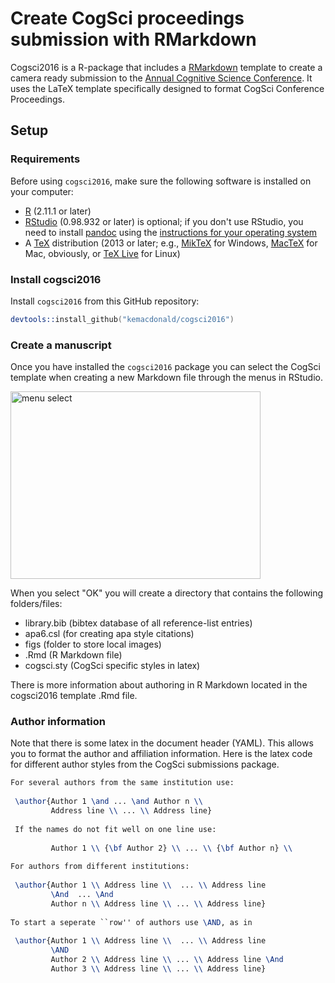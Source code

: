 # Create CogSci proceedings submission with RMarkdown
Cogsci2016 is a R-package that includes a [RMarkdown](http://rmarkdown.rstudio.com/) template to create a camera ready submission to the [Annual Cognitive Science Conference](http://cognitivesciencesociety.org/conference2016/submissions.html). It uses the LaTeX template specifically designed to format CogSci Conference Proceedings.

## Setup
### Requirements
Before using `cogsci2016`, make sure the following software is installed on your computer:

- [R](http://www.r-project.org/) (2.11.1 or later)
- [RStudio](http://www.rstudio.com/) (0.98.932 or later) is optional; if you don't use RStudio, you need to install [pandoc](http://johnmacfarlane.net/pandoc/) using the [instructions for your operating system](https://github.com/rstudio/rmarkdown/blob/master/PANDOC.md)
- A [TeX](http://de.wikipedia.org/wiki/TeX) distribution (2013 or later; e.g., [MikTeX](http://miktex.org/) for Windows, [MacTeX](https://tug.org/mactex/) for Mac, obviously, or [TeX Live](http://www.tug.org/texlive/) for Linux)
 
### Install cogsci2016
Install `cogsci2016` from this GitHub repository:

```S
devtools::install_github("kemacdonald/cogsci2016")
```

### Create a manuscript
Once you have installed the `cogsci2016` package you can select the CogSci template when creating a new Markdown file through the menus in RStudio.

<img src="http://stanford.edu/~kylem4/cogsci2016.png" alt="menu select" style="width:400;height:300px">

When you select "OK" you will create a directory that contains the following folders/files:

* library.bib (bibtex database of all reference-list entries)
* apa6.csl (for creating apa style citations)
* figs (folder to store local images)
* .Rmd (R Markdown file)
* cogsci.sty (CogSci specific styles in latex)

There is more information about authoring in R Markdown located in the cogsci2016 template .Rmd file.

### Author information

Note that there is some latex in the document header (YAML). This allows you to 
format the author and affiliation information. Here is the latex code for different author styles from the CogSci submissions package.

```latex
For several authors from the same institution use: 
 
 \author{Author 1 \and ... \and Author n \\
         Address line \\ ... \\ Address line}
 
 If the names do not fit well on one line use:
 
         Author 1 \\ {\bf Author 2} \\ ... \\ {\bf Author n} \\
 
For authors from different institutions:
 
 \author{Author 1 \\ Address line \\  ... \\ Address line
         \And  ... \And
         Author n \\ Address line \\ ... \\ Address line}
 
To start a seperate ``row'' of authors use \AND, as in
 
 \author{Author 1 \\ Address line \\  ... \\ Address line
         \AND
         Author 2 \\ Address line \\ ... \\ Address line \And
         Author 3 \\ Address line \\ ... \\ Address line}
```


